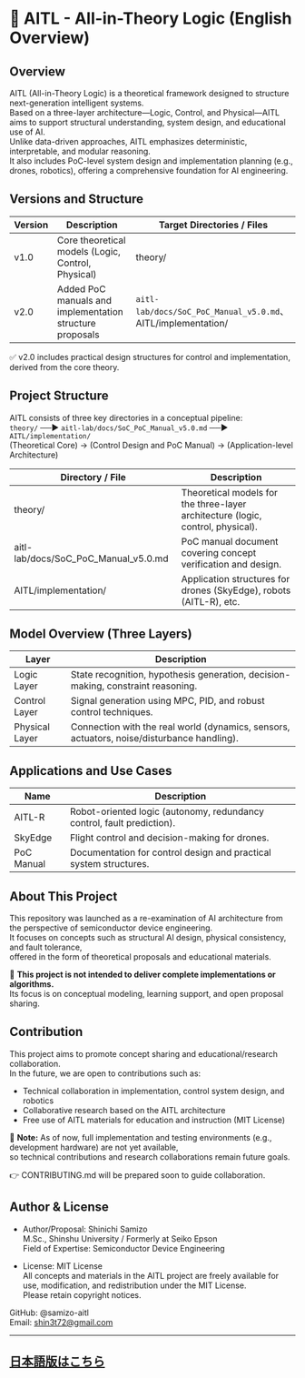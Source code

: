 # 🧠 AITL - All-in-Theory Logic (English Overview)

## Overview

AITL (All-in-Theory Logic) is a theoretical framework designed to structure next-generation intelligent systems.  
Based on a three-layer architecture—Logic, Control, and Physical—AITL aims to support structural understanding, system design, and educational use of AI.  
Unlike data-driven approaches, AITL emphasizes deterministic, interpretable, and modular reasoning.  
It also includes PoC-level system design and implementation planning (e.g., drones, robotics), offering a comprehensive foundation for AI engineering.

## Versions and Structure

| Version | Description                                           | Target Directories / Files                               |
|---------|-----------------------------------------------------|---------------------------------------------------------|
| v1.0    | Core theoretical models (Logic, Control, Physical)  | theory/                                                 |
| v2.0    | Added PoC manuals and implementation structure proposals | `aitl-lab/docs/SoC_PoC_Manual_v5.0.md`、AITL/implementation/ |

✅ v2.0 includes practical design structures for control and implementation, derived from the core theory.

## Project Structure

AITL consists of three key directories in a conceptual pipeline:  
`theory/` ──▶ `aitl-lab/docs/SoC_PoC_Manual_v5.0.md` ──▶ `AITL/implementation/`  
(Theoretical Core) → (Control Design and PoC Manual) → (Application-level Architecture)

| Directory / File               | Description                                                   |
|-------------------------------|---------------------------------------------------------------|
| theory/                       | Theoretical models for the three-layer architecture (logic, control, physical). |
| aitl-lab/docs/SoC_PoC_Manual_v5.0.md | PoC manual document covering concept verification and design.  |
| AITL/implementation/          | Application structures for drones (SkyEdge), robots (AITL-R), etc. |

## Model Overview (Three Layers)

| Layer        | Description                                                    |
|--------------|----------------------------------------------------------------|
| Logic Layer  | State recognition, hypothesis generation, decision-making, constraint reasoning. |
| Control Layer| Signal generation using MPC, PID, and robust control techniques. |
| Physical Layer| Connection with the real world (dynamics, sensors, actuators, noise/disturbance handling). |

## Applications and Use Cases

| Name       | Description                                      |
|------------|-------------------------------------------------|
| AITL-R     | Robot-oriented logic (autonomy, redundancy control, fault prediction). |
| SkyEdge    | Flight control and decision-making for drones.  |
| PoC Manual | Documentation for control design and practical system structures. |

## About This Project

This repository was launched as a re-examination of AI architecture from the perspective of semiconductor device engineering.  
It focuses on concepts such as structural AI design, physical consistency, and fault tolerance,  
offered in the form of theoretical proposals and educational materials.

🔎 **This project is not intended to deliver complete implementations or algorithms.**  
Its focus is on conceptual modeling, learning support, and open proposal sharing.

## Contribution

This project aims to promote concept sharing and educational/research collaboration.  
In the future, we are open to contributions such as:  
- Technical collaboration in implementation, control system design, and robotics  
- Collaborative research based on the AITL architecture  
- Free use of AITL materials for education and instruction (MIT License)

🔧 **Note:** As of now, full implementation and testing environments (e.g., development hardware) are not yet available,  
so technical contributions and research collaborations remain future goals.

👉 CONTRIBUTING.md will be prepared soon to guide collaboration.

## Author & License

- Author/Proposal: Shinichi Samizo  
  M.Sc., Shinshu University / Formerly at Seiko Epson  
  Field of Expertise: Semiconductor Device Engineering

- License: MIT License  
  All concepts and materials in the AITL project are freely available for use, modification, and redistribution under the MIT License.  
  Please retain copyright notices.

GitHub: @samizo-aitl  
Email: shin3t72@gmail.com

---

## [日本語版はこちら](README.md)

